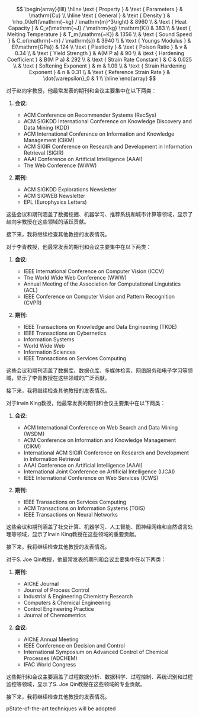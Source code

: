 $$
\begin{array}{llll}
\hline \text { Property } & \text { Parameters } & \mathrm{Cu} \\
\hline \text { General } & \text { Density } & \rho_0\left(\mathrm{~kg} / \mathrm{m}^3\right) & 8960 \\
& \text { Heat Capacity } & C_v(\mathrm{~J} / \mathrm{kg} \mathrm{K}) & 383 \\
& \text { Melting Temperature } & T_m(\mathrm{~K}) & 1356 \\
& \text { Sound Speed } & C_o(\mathrm{~m} / \mathrm{s}) & 3940 \\
& \text { Youngs Modulus } & E(\mathrm{GPa}) & 124 \\
\text { Plasticity } & \text { Poison Ratio } & v & 0.34 \\
& \text { Yield Strength } & A(M P a) & 90 \\
& \text { Hardening Coefficient } & B(M P a) & 292 \\
& \text { Strain Rate Constant } & C & 0.025 \\
& \text { Softening Exponent } & m & 1.09 \\
& \text { Strain Hardening Exponent } & n & 0.31 \\
& \text { Reference Strain Rate } & \dot{\varepsilon}_0 & 1 \\
\hline
\end{array}
$$

对于赵向宇教授，他最常发表的期刊和会议主要集中在以下两类：

1. **会议**:
   - ACM Conference on Recommender Systems (RecSys)
   - ACM SIGKDD International Conference on Knowledge Discovery and Data Mining (KDD)
   - ACM International Conference on Information and Knowledge Management (CIKM)
   - ACM SIGIR Conference on Research and Development in Information Retrieval (SIGIR)
   - AAAI Conference on Artificial Intelligence (AAAI)
   - The Web Conference (WWW)

2. **期刊**:
   - ACM SIGKDD Explorations Newsletter
   - ACM SIGWEB Newsletter
   - EPL (Europhysics Letters)

这些会议和期刊涵盖了数据挖掘、机器学习、推荐系统和城市计算等领域，显示了赵向宇教授在这些领域的活跃贡献。

接下来，我将继续检查其他教授的发表情况。

对于李青教授，他最常发表的期刊和会议主要集中在以下两类：

1. **会议**:
   - IEEE International Conference on Computer Vision (ICCV)
   - The World Wide Web Conference (WWW)
   - Annual Meeting of the Association for Computational Linguistics (ACL)
   - IEEE Conference on Computer Vision and Pattern Recognition (CVPR)

2. **期刊**:
   - IEEE Transactions on Knowledge and Data Engineering (TKDE)
   - IEEE Transactions on Cybernetics
   - Information Systems
   - World Wide Web
   - Information Sciences
   - IEEE Transactions on Services Computing

这些会议和期刊涵盖了数据库、数据仓库、多媒体检索、网络服务和电子学习等领域，显示了李青教授在这些领域的广泛贡献。

接下来，我将继续检查其他教授的发表情况。

对于Irwin King教授，他最常发表的期刊和会议主要集中在以下两类：

1. **会议**:
   - ACM International Conference on Web Search and Data Mining (WSDM)
   - ACM Conference on Information and Knowledge Management (CIKM)
   - International ACM SIGIR Conference on Research and Development in Information Retrieval
   - AAAI Conference on Artificial Intelligence (AAAI)
   - International Joint Conference on Artificial Intelligence (IJCAI)
   - IEEE International Conference on Web Services (ICWS)

2. **期刊**:
   - IEEE Transactions on Services Computing
   - ACM Transactions on Information Systems (TOIS)
   - IEEE Transactions on Neural Networks

这些会议和期刊涵盖了社交计算、机器学习、人工智能、图神经网络和自然语言处理等领域，显示了Irwin King教授在这些领域的重要贡献。

接下来，我将继续检查其他教授的发表情况。

对于S. Joe Qin教授，他最常发表的期刊和会议主要集中在以下两类：

1. **期刊**:
   - AIChE Journal
   - Journal of Process Control
   - Industrial & Engineering Chemistry Research
   - Computers & Chemical Engineering
   - Control Engineering Practice
   - Journal of Chemometrics

2. **会议**:
   - AIChE Annual Meeting
   - IEEE Conference on Decision and Control
   - International Symposium on Advanced Control of Chemical Processes (ADCHEM)
   - IFAC World Congress

这些期刊和会议主要涵盖了过程数据分析、数据科学、过程控制、系统识别和过程监控等领域，显示了S. Joe Qin教授在这些领域的专业贡献。

接下来，我将继续检查其他教授的发表情况。


pState-of-the-art techniques will be adopted